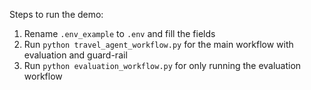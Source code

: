 Steps to run the demo:
1. Rename `.env_example` to `.env` and fill the fields
2. Run `python travel_agent_workflow.py` for the main workflow with evaluation and guard-rail
3. Run `python evaluation_workflow.py` for only running the evaluation workflow
